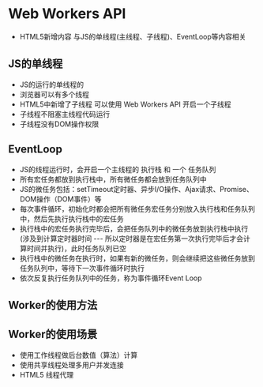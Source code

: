 # Web Workers API
+ HTML5新增内容 与JS的单线程(主线程、子线程)、EventLoop等内容相关
## JS的单线程
+ JS的运行的单线程的
+  浏览器可以有多个线程
+ HTML5中新增了子线程 可以使用 Web Workers API 开启一个子线程
+ 子线程不阻塞主线程代码运行
+ 子线程没有DOM操作权限
## EventLoop
+ JS的线程运行时，会开启一个主线程的 执行栈 和 一个 任务队列
+ 所有宏任务都放到执行栈中，所有微任务都会放到任务队列中
+ JS的微任务包括：setTimeout定时器、异步I/O操作、Ajax请求、Promise、DOM操作（DOM事件）等
+ 每次事件循环，初始化时都会把所有微任务宏任务分别放入执行栈和任务队列中，然后先执行执行栈中的宏任务
+ 执行栈中的宏任务执行完毕后，会把任务队列中的微任务放到执行栈中执行(涉及到计算定时器时间 --- 所以定时器是在宏任务第一次执行完毕后才会计算时间并执行)，此时任务队列已空
+ 执行栈中的微任务在执行时，如果有新的微任务，则会继续把这些微任务放到任务队列中，等待下一次事件循环时执行
+ 依次反复执行任务队列中的任务，称为事件循环Event Loop
## Worker的使用方法

## Worker的使用场景
+ 使用工作线程做后台数值（算法）计算
+ 使用共享线程处理多用户并发连接
+ HTML5 线程代理